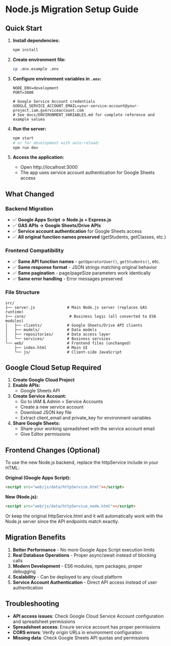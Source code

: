 # Node.js Migration Setup Guide

## Quick Start

1. **Install dependencies:**

   ```bash
   npm install
   ```

2. **Create environment file:**

   ```bash
   cp .env.example .env
   ```

3. **Configure environment variables in `.env`:**

   ```env
   NODE_ENV=development
   PORT=3000

   # Google Service Account credentials
   GOOGLE_SERVICE_ACCOUNT_EMAIL=your-service-account@your-project.iam.gserviceaccount.com
   # See docs/ENVIRONMENT_VARIABLES.md for complete reference and example values
   ```

4. **Run the server:**

   ```bash
   npm start
   # or for development with auto-reload:
   npm run dev
   ```

5. **Access the application:**
   - Open http://localhost:3000
   - The app uses service account authentication for Google Sheets access

## What Changed

### Backend Migration

- ✅ **Google Apps Script → Node.js + Express.js**
- ✅ **GAS APIs → Google Sheets/Drive APIs**
- ✅ **Service account authentication** for Google Sheets access
- ✅ **All original function names preserved** (getStudents, getClasses, etc.)

### Frontend Compatibility

- ✅ **Same API function names** - `getOperatorUser()`, `getStudents()`, etc.
- ✅ **Same response format** - JSON strings matching original behavior
- ✅ **Same pagination** - page/pageSize parameters work identically
- ✅ **Same error handling** - Error messages preserved

### File Structure

```
src/
├── server.js              # Main Node.js server (replaces GAS runtime)
├── core/                   # Business logic (all converted to ES6 modules)
│   ├── clients/           # Google Sheets/Drive API clients
│   ├── models/            # Data models
│   ├── repositories/      # Data access layer
│   └── services/          # Business services
└── web/                   # Frontend files (unchanged)
    ├── index.html         # Main UI
    └── js/                # Client-side JavaScript
```

## Google Cloud Setup Required

1. **Create Google Cloud Project**
2. **Enable APIs:**
   - Google Sheets API
3. **Create Service Account:**
   - Go to IAM & Admin > Service Accounts
   - Create a new service account
   - Download JSON key file
   - Extract client_email and private_key for environment variables
4. **Share Google Sheets:**
   - Share your working spreadsheet with the service account email
   - Give Editor permissions

## Frontend Changes (Optional)

To use the new Node.js backend, replace the httpService include in your HTML:

**Original (Google Apps Script):**

```html
<script src="web/js/data/httpService.html"></script>
```

**New (Node.js):**

```html
<script src="web/js/data/httpService_node.html"></script>
```

Or keep the original httpService.html and it will automatically work with the Node.js server since the API endpoints match exactly.

## Migration Benefits

1. **Better Performance** - No more Google Apps Script execution limits
2. **Real Database Operations** - Proper async/await instead of blocking calls
3. **Modern Development** - ES6 modules, npm packages, proper debugging
4. **Scalability** - Can be deployed to any cloud platform
4. **Service Account Authentication** - Direct API access instead of user authentication

## Troubleshooting

- **API access issues**: Check Google Cloud Service Account configuration and spreadsheet permissions
- **Spreadsheet access**: Ensure service account has proper permissions
- **CORS errors**: Verify origin URLs in environment configuration
- **Missing data**: Check Google Sheets API quotas and permissions
